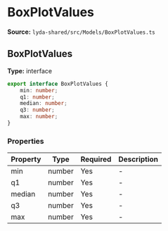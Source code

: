# BoxPlotValues

**Source:** `lyda-shared/src/Models/BoxPlotValues.ts`

## BoxPlotValues

**Type:** interface

```typescript
export interface BoxPlotValues {
    min: number;
    q1: number;
    median: number;
    q3: number;
    max: number;
}
```

### Properties

| Property | Type | Required | Description |
|----------|------|----------|-------------|
| min | number | Yes | - |
| q1 | number | Yes | - |
| median | number | Yes | - |
| q3 | number | Yes | - |
| max | number | Yes | - |

